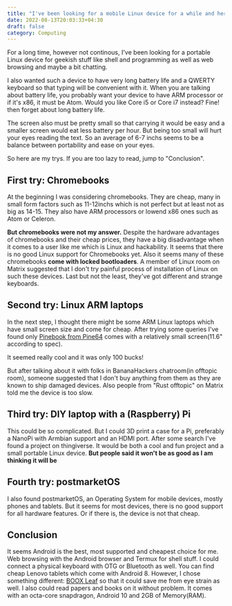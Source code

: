 ```yaml
---
title: "I've been looking for a mobile Linux device for a while and here's the conclusion"
date: 2022-08-13T20:03:33+04:30
draft: false
category: Computing
---
```


For a long time, however not continous, I've been looking for a portable Linux device for geekish stuff like shell and programming as well as web browsing and maybe a bit chatting.

I also wanted such a device to have very long battery life and a QWERTY keyboard so that typing will be convenient with it. When you are talking about battery life, you probably want your device to have ARM processor or if it's x86, it must be Atom. Would you like Core i5 or Core i7 instead? Fine! then forget about long battery life.

The screen also must be pretty small so that carrying it would be easy and a smaller screen would eat less battery per hour. But being too small will hurt your eyes reading the text. So an average of 6-7 inchs seems to be a balance between portability and ease on your eyes.

So here are my trys. If you are too lazy to read, jump to "Conclusion".

## First try: Chromebooks

At the beginning I was considering chromebooks. They are cheap, many in small form factors such as 11-12inchs which is not perfect but at least not as big as 14-15. They also have ARM processors or lowend x86 ones such as Atom or Celeron.

**But chromebooks were not my answer.** Despite the hardware advantages of chromebooks and their cheap prices, they have a big disadvantage when it comes to a user like me which is Linux and hackability. It seems that there is no good Linux support for Chromebooks yet. Also it seems many of these chromebooks **come with locked bootloaders**. A member of Linux room on Matrix suggested that I don't try painful process of installation of Linux on such these devices. Last but not the least, they've got different and strange keyboards.

## Second try: Linux ARM laptops

In the next step, I thought there might be some ARM Linux laptops which have small screen size and come for cheap. After trying some queries I've found only [Pinebook from Pine64](https://www.pine64.org/pinebook/) comes with a relatively small screen(11.6" according to spec).

It seemed really cool and it was only 100 bucks!

But after talking about it with folks in BananaHackers chatroom(in offtopic room), someone suggested that I don't buy anything from them as they are known to ship damaged devices. Also people from "Rust offtopic" on Matrix told me the device is too slow.

## Third try: DIY laptop with a (Raspberry) Pi

This could be so complicated. But I could 3D print a case for a Pi, preferably a NanoPi with Armbian support and an HDMI port. After some search I've found a project on thingiverse. It would be both a cool and fun project and a small portable Linux device. **But people said it won't be as good as I am thinking it will be**

## Fourth try: postmarketOS

I also found postmarketOS, an Operating System for mobile devices, mostly phones and tablets. But it seems for most devices, there is no good support for all hardware features. Or if there is, the device is not that cheap.

## Conclusion

It seems Android is the best, most supported and cheapest choice for me. Web browsing with the Android browser and Termux for shell stuff. I could connect a physical keyboard with OTG or Bluetooth as well. You can find cheap Lenovo tablets which come with Android 8. However, I chose something different: [BOOX Leaf](https://shop.boox.com/collections/all/products/leaf) so that it could save me from eye strain as well. I also could read papers and books on it without problem. It comes with an octa-core snapdragon, Android 10 and 2GB of Memory(RAM).
